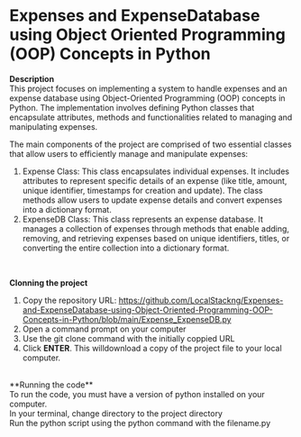 # Expenses and ExpenseDatabase using Object Oriented Programming (OOP) Concepts in Python

**Description** <br>
This project focuses on implementing a system to handle expenses and an expense database using Object-Oriented Programming (OOP) concepts in Python.
The implementation involves defining Python classes that encapsulate attributes, methods and functionalities related to managing and manipulating expenses.

The main components of the project are comprised of two essential classes that allow users to efficiently manage and manipulate expenses:
1. Expense Class: This class encapsulates individual expenses. It includes attributes to represent specific details of an expense (like title, amount, unique identifier, timestamps for creation and update). The class methods allow users to update expense details and convert expenses into a dictionary format.
2. ExpenseDB Class: This class represents an expense database. It manages a collection of expenses through methods that enable adding, removing, and retrieving expenses based on unique identifiers, titles, or converting the entire collection into a dictionary format.
<br>

**Clonning the project** <br>
1. Copy the repository URL: https://github.com/LocalStackng/Expenses-and-ExpenseDatabase-using-Object-Oriented-Programming-OOP-Concepts-in-Python/blob/main/Expense_ExpenseDB.py
2. Open a command prompt on your computer
3. Use the git clone command with the initially coppied URL
4. Click **ENTER**. This willdownload a copy of the project file to your local computer.
<br>
**Running the code** <br>
To run the code, you must have a version of python installed on your computer.<br>
In your terminal, change directory to the project directory<br>
Run the python script using the python command with the filename.py
